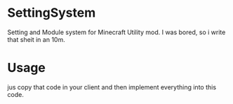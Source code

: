 # SettingSystem
Setting and Module system for Minecraft Utility mod.
I was bored, so i write that sheit in an 10m.

# Usage
jus copy that code in your client and then implement everything into this code.
